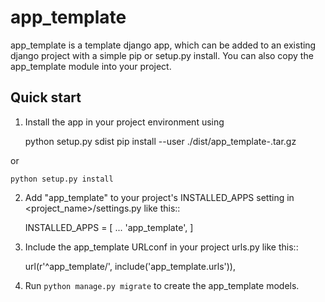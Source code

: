 # app_template

app_template is a template django app, which can be added to an existing 
django project with a simple pip or setup.py install. You can also copy 
the app_template module into your project.

## Quick start

1. Install the app in your project environment using
    
    python setup.py sdist
    pip install --user ./dist/app_template-<version>.tar.gz
    
or
    
    python setup.py install

2. Add "app_template" to your project's INSTALLED_APPS setting in 
 <project_name>/settings.py like this::

    INSTALLED_APPS = [
        ...
        'app_template',
    ]

3. Include the app_template URLconf in your project urls.py like this::

    url(r'^app_template/', include('app_template.urls')),

4. Run `python manage.py migrate` to create the app_template models.

